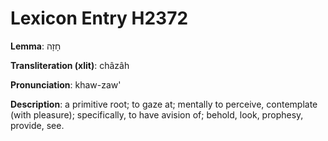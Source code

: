 # Lexicon Entry H2372

**Lemma**: חָזָה

**Transliteration (xlit)**: châzâh

**Pronunciation**: khaw-zaw'

**Description**:
a primitive root; to gaze at; mentally to perceive, contemplate (with pleasure); specifically, to have avision of; behold, look, prophesy, provide, see.
